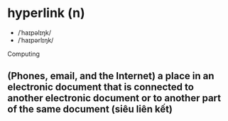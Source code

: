 # hyperlink (n)

- /ˈhaɪpəlɪŋk/
- /ˈhaɪpərlɪŋk/

Computing

## (Phones, email, and the Internet) a place in an electronic document that is connected to another electronic document or to another part of the same document (siêu liên kết)